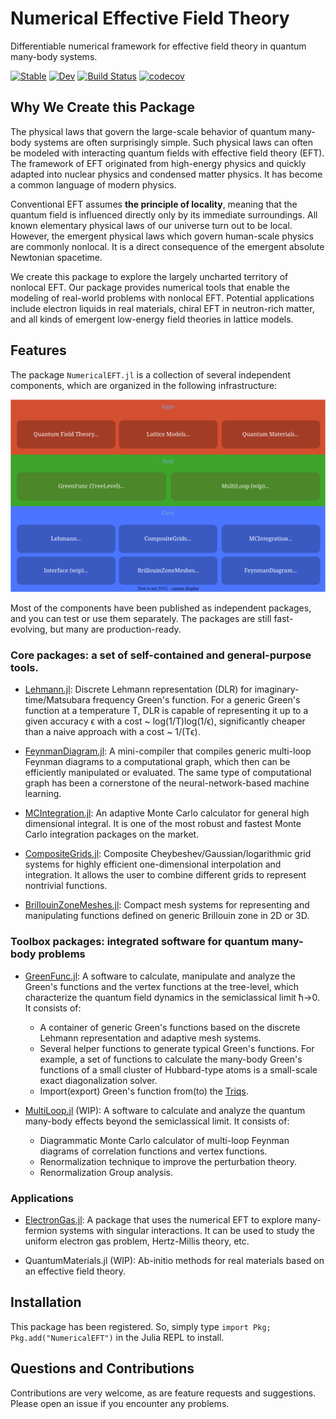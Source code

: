 # Numerical Effective Field Theory

Differentiable numerical framework for effective field theory in quantum many-body systems.

[![Stable](https://img.shields.io/badge/docs-stable-blue.svg)](https://numericalEFT.github.io/NumericalEFT.jl/)
[![Dev](https://img.shields.io/badge/docs-dev-blue.svg)](https://numericalEFT.github.io/NumericalEFT.jl/)
[![Build Status](https://github.com/numericalEFT/NumericalEFT.jl/workflows/CI/badge.svg)](https://github.com/numericalEFT/NumericalEFT.jl/actions)
[![codecov](https://codecov.io/gh/numericalEFT/NumericalEFT.jl/branch/master/graph/badge.svg?token=OKnDPEC3In)](https://codecov.io/gh/numericalEFT/NumericalEFT.jl)

## Why We Create this Package

The physical laws that govern the large-scale behavior of quantum many-body systems are often surprisingly simple. Such physical laws can often be modeled with interacting quantum fields with effective field theory (EFT). The framework of EFT originated from high-energy physics and quickly adapted into nuclear physics and condensed matter physics. It has become a common language of modern physics.

Conventional EFT assumes __the principle of locality__, meaning that the quantum field is influenced directly only by its immediate surroundings. All known elementary physical laws of our universe turn out to be local. However, the emergent physical laws which govern human-scale physics are commonly nonlocal. It is a direct consequence of the emergent absolute Newtonian spacetime. 

We create this package to explore the largely uncharted territory of nonlocal EFT. Our package provides numerical tools that enable the modeling of real-world problems with nonlocal EFT. Potential applications 
include electron liquids in real materials, chiral EFT in neutron-rich matter, and all kinds of emergent low-energy field theories in lattice models.

## Features

The package ``NumericalEFT.jl`` is a collection of several independent components, which are organized in the following infrastructure: 

![NumericalEFT](profile/assets/numericalEFT_clickable.svg)

Most of the components have been published as independent packages, and you can test or use them separately. The packages are still fast-evolving, but many are production-ready.

### Core packages: a set of self-contained and general-purpose tools.

- [Lehmann.jl](https://github.com/numericalEFT/Lehmann.jl): Discrete Lehmann representation (DLR) for imaginary-time/Matsubara frequency Green's function. For a generic Green's function at a temperature T, DLR is capable of representing it up to a given accuracy ϵ with a cost ~ log(1/T)log(1/ϵ), significantly cheaper than a naive approach with a cost ~ 1/(Tϵ). 

- [FeynmanDiagram.jl](https://github.com/numericalEFT/FeynmanDiagram.jl): A mini-compiler that compiles generic multi-loop Feynman diagrams to a computational graph, which then can be efficiently manipulated or evaluated. The same type of computational graph has been a cornerstone of the neural-network-based machine learning.

- [MCIntegration.jl](https://github.com/numericalEFT/MCIntegration.jl): An adaptive Monte Carlo calculator for general high dimensional integral. It is one of the most robust and fastest Monte Carlo integration packages on the market. 

- [CompositeGrids.jl](https://github.com/numericalEFT/CompositeGrids.jl): Composite Cheybeshev/Gaussian/logarithmic grid systems for highly efficient one-dimensional interpolation and integration. It allows the user to combine different grids to represent nontrivial functions.

- [BrillouinZoneMeshes.jl](https://github.com/numericalEFT/BrillouinZoneMeshes.jl): Compact mesh systems for representing and manipulating functions defined on generic Brillouin zone in 2D or 3D. 

### Toolbox packages: integrated software for quantum many-body problems

- [GreenFunc.jl](https://github.com/numericalEFT/GreenFunc.jl): A software to calculate, manipulate and analyze the Green's functions and the vertex functions at the tree-level, which characterize the quantum field dynamics in the semiclassical limit ħ→0. It consists of:
  - A container of generic Green's functions based on the discrete Lehmann representation and adaptive mesh systems. 
  - Several helper functions to generate typical Green's functions. For example, a set of functions to calculate the many-body Green's functions of a small cluster of Hubbard-type atoms is a small-scale exact diagonalization solver. 
  - Import(export) Green's function from(to) the [Triqs](https://triqs.github.io/triqs/latest/).

- [MultiLoop.jl](https://github.com/numericalEFT/MultiLoop.jl) (WIP): A software to calculate and analyze the quantum many-body effects beyond the semiclassical limit. It consists of:
  - Diagrammatic Monte Carlo calculator of multi-loop Feynman diagrams of correlation functions and vertex functions. 
  - Renormalization technique to improve the perturbation theory.
  - Renormalization Group analysis.

### Applications

- [ElectronGas.jl](https://github.com/numericalEFT/ElectronGas.jl): A package that uses the numerical EFT to explore many-fermion systems with singular interactions. It can be used to study the uniform electron gas problem, Hertz-Millis theory, etc. 

- QuantumMaterials.jl (WIP): Ab-initio methods for real materials based on an effective field theory.

<!-- - Fast elementary math functions. Some of them are adapted from the package [Yeppp.jl](https://github.com/JuliaMath/Yeppp.jl). It supports more generic array types than the original package. -->


## Installation

This package has been registered. So, simply type ``import Pkg; Pkg.add("NumericalEFT")`` in the Julia REPL to install.

## Questions and Contributions

Contributions are very welcome, as are feature requests and suggestions. Please open an issue if you encounter any problems.
